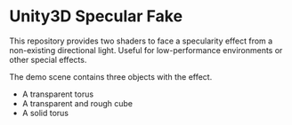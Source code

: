 # Unity3D Specular Fake

This repository provides two shaders to face a specularity effect from a non-existing directional light. Useful for low-performance environments or other special effects. 

The demo scene contains three objects with the effect. 

* A transparent torus
* A transparent and rough cube
* A solid torus
